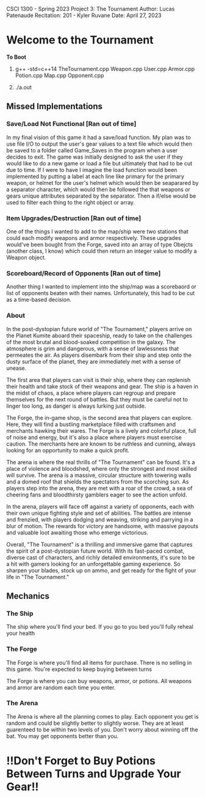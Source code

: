 CSCI 1300 - Spring 2023
Project 3: The Tournament
Author: Lucas Patenaude
Recitation: 201 - Kyler Ruvane
Date: April 27, 2023

# Welcome to the Tournament

**To Boot** 

1. g++ -std=c++14 TheTournament.cpp Weapon.cpp User.cpp Armor.cpp Potion.cpp Map.cpp Opponent.cpp
 
2. ./a.out

## Missed Implementations

### Save/Load Not Functional [Ran out of time]

In my final vision of this game it had a save/load function. My plan was to use file I/O to output the user's gear values to a text file which would then be saved to a folder called Game_Saves in the program when a user decides to exit. The game was initially designed to ask the user if they would like to do a new game or load a file but ultimately that had to be cut due to time. If I were to have I imagine the load function would been implemented by putting a label at each line like primary for the primary weapon, or helmet for the user's helmet which would then be seaparared by a separator character, which would then be followed the that weapons or gears unique attributes separated by the separator. Then a if/else would be used to filter each thing to the right object or array.

### Item Upgrades/Destruction [Ran out of time]

One of the things I wanted to add to the map/ship were two stations that could each modify weapons and armor respectively. These upgrades would've been bought from the Forge, saved into an array of type Obejcts (another class, I know) which could then return an integer value to modify a Weapon object.

### Scoreboard/Record of Opponents [Ran out of time]

Another thing I wanted to implement into the ship/map was a scorebaord or list of opponents beaten with their names. Unfortunately, this had to be cut as a time-based decision.

### About

In the post-dystopian future world of "The Tournament," players arrive on the Planet Kumite aboard their spaceship, ready to take on the challenges of the most brutal and blood-soaked competition in the galaxy. The atmosphere is grim and dangerous, with a sense of lawlessness that permeates the air. As players disembark from their ship and step onto the dusty surface of the planet, they are immediately met with a sense of unease.

The first area that players can visit is their ship, where they can replenish their health and take stock of their weapons and gear. The ship is a haven in the midst of chaos, a place where players can regroup and prepare themselves for the next round of battles. But they must be careful not to linger too long, as danger is always lurking just outside.

The Forge, the in-game shop, is the second area that players can explore. Here, they will find a bustling marketplace filled with craftsmen and merchants hawking their wares. The Forge is a lively and colorful place, full of noise and energy, but it's also a place where players must exercise caution. The merchants here are known to be ruthless and cunning, always looking for an opportunity to make a quick profit.

The arena is where the real thrills of "The Tournament" can be found. It's a place of violence and bloodshed, where only the strongest and most skilled will survive. The arena is a massive, circular structure with towering walls and a domed roof that shields the spectators from the scorching sun. As players step into the arena, they are met with a roar of the crowd, a sea of cheering fans and bloodthirsty gamblers eager to see the action unfold.

In the arena, players will face off against a variety of opponents, each with their own unique fighting style and set of abilities. The battles are intense and frenzied, with players dodging and weaving, striking and parrying in a blur of motion. The rewards for victory are handsome, with massive payouts and valuable loot awaiting those who emerge victorious.

Overall, "The Tournament" is a thrilling and immersive game that captures the spirit of a post-dystopian future world. With its fast-paced combat, diverse cast of characters, and richly detailed environments, it's sure to be a hit with gamers looking for an unforgettable gaming experience. So sharpen your blades, stock up on ammo, and get ready for the fight of your life in "The Tournament."

## Mechanics

### The Ship

The ship where you'll find your bed. If you go to you bed you'll fully reheal your health

### The Forge

The Forge is where you'll find all items for purchase. There is no selling in this game. You're expected to keep buying between turns

The Forge is where you can buy weapons, armor, or potions. All weapons and armor are random each time you enter.

### The Arena

The Arena is where all the planning comes to play. Each opponent you get is random and could be slightly better to slightly worse. They are at least guarenteed to be within two levels of you. Don't worry about winning off the bat. You may get opponents better than you.

# !!Don't Forget to Buy Potions Between Turns and Upgrade Your Gear!!